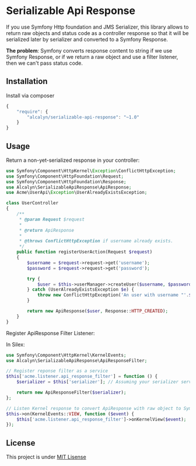 # Serializable Api Response

If you use Symfony Http foundation and JMS Serializer,
this library allows to return raw objects and status code as a controller response
so that it will be serialized later by serializer and converted to a Symfony Response.

**The problem**: Symfony converts response content to string if we use Symfony Response,
or if we return a raw object and use a filter listener, then we can't pass status code.


## Installation

Install via composer

``` js
{
    "require": {
        "alcalyn/serializable-api-response": "~1.0"
    }
}
```


## Usage

Return a non-yet-serialized response in your controller:

``` php
use Symfony\Component\HttpKernel\Exception\ConflictHttpException;
use Symfony\Component\HttpFoundation\Request;
use Symfony\Component\HttpFoundation\Response;
use Alcalyn\SerializableApiResponse\ApiResponse;
use Acme\UserApi\Exception\UserAlreadyExistsException;

class UserController
{
    /**
     * @param Request $request
     *
     * @return ApiResponse
     *
     * @throws ConflictHttpException if username already exists.
     */
    public function registerUserAction(Request $request)
    {
        $username = $request->request->get('username');
        $password = $request->request->get('password');

        try {
            $user = $this->userManager->createUser($username, $password);
        } catch (UserAlreadyExistsException $e) {
            throw new ConflictHttpException('An user with username "'.$username.'" already exists.', $e);
        }

        return new ApiResponse($user, Response::HTTP_CREATED);
    }
}
```

Register ApiResponse Filter Listener:

In Silex:

``` php
use Symfony\Component\HttpKernel\KernelEvents;
use Alcalyn\SerializableApiResponse\ApiResponseFilter;

// Register reponse filter as a service
$this['acme.listener.api_response_filter'] = function () {
    $serializer = $this['serializer']; // Assuming your serializer service has this name

    return new ApiResponseFilter($serializer);
};

// Listen Kernel response to convert ApiResponse with raw object to Symfony Response with serialized data
$this->on(KernelEvents::VIEW, function ($event) {
    $this['acme.listener.api_response_filter']->onKernelView($event);
});
```


## License

This project is under [MIT Lisense](LICENSE)
